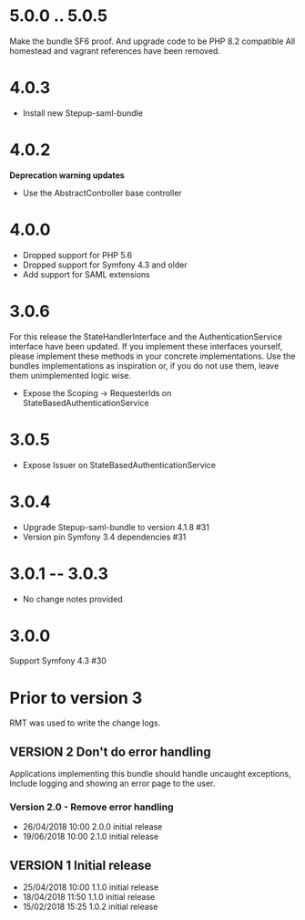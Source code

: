 # 5.0.0 .. 5.0.5
Make the bundle SF6 proof. And upgrade code to be PHP 8.2 compatible
All homestead and vagrant references have been removed.

# 4.0.3
- Install new Stepup-saml-bundle 

# 4.0.2

**Deprecation warning updates**
 - Use the AbstractController base controller

# 4.0.0
* Dropped support for PHP 5.6
* Dropped support for Symfony 4.3 and older
* Add support for SAML extensions

# 3.0.6
For this release the StateHandlerInterface and the AuthenticationService interface have been updated. If you implement 
these interfaces yourself, please implement these methods in your concrete implementations.
Use the bundles implementations as inspiration or, if you do not use them, leave them unimplemented logic wise.

- Expose the Scoping -> RequesterIds on StateBasedAuthenticationService

# 3.0.5
- Expose Issuer on StateBasedAuthenticationService

# 3.0.4
- Upgrade Stepup-saml-bundle to version 4.1.8 #31
- Version pin Symfony 3.4 dependencies #31

# 3.0.1 -- 3.0.3
- No change notes provided

# 3.0.0 
Support Symfony 4.3 #30

# Prior to version 3
RMT was used to write the change logs.

## VERSION 2  Don't do error handling
Applications implementing this bundle should handle uncaught exceptions,
Include logging and showing an error page to the user.

### Version 2.0 - Remove error handling
- 26/04/2018 10:00  2.0.0  initial release
- 19/06/2018 10:00  2.1.0  initial release

## VERSION 1  Initial release
- 25/04/2018 10:00  1.1.0  initial release
- 18/04/2018 11:50  1.1.0  initial release
- 15/02/2018 15:25  1.0.2  initial release
